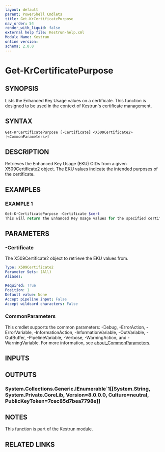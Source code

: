```yaml
---
layout: default
parent: PowerShell Cmdlets
title: Get-KrCertificatePurpose
nav_order: 54
render_with_liquid: false
external help file: Kestrun-help.xml
Module Name: Kestrun
online version:
schema: 2.0.0
---
```


# Get-KrCertificatePurpose

## SYNOPSIS
Lists the Enhanced Key Usage values on a certificate.
This function is designed to be used in the context of Kestrun's certificate management.

## SYNTAX

```
Get-KrCertificatePurpose [-Certificate] <X509Certificate2> [<CommonParameters>]
```

## DESCRIPTION
Retrieves the Enhanced Key Usage (EKU) OIDs from a given X509Certificate2 object.
The EKU values indicate the intended purposes of the certificate.

## EXAMPLES

### EXAMPLE 1
```powershell
Get-KrCertificatePurpose -Certificate $cert
This will return the Enhanced Key Usage values for the specified certificate.
```

## PARAMETERS

### -Certificate
The X509Certificate2 object to retrieve the EKU values from.

```yaml
Type: X509Certificate2
Parameter Sets: (All)
Aliases:

Required: True
Position: 1
Default value: None
Accept pipeline input: False
Accept wildcard characters: False
```

### CommonParameters
This cmdlet supports the common parameters: -Debug, -ErrorAction, -ErrorVariable, -InformationAction, -InformationVariable, -OutVariable, -OutBuffer, -PipelineVariable, -Verbose, -WarningAction, and -WarningVariable. For more information, see [about_CommonParameters](http://go.microsoft.com/fwlink/?LinkID=113216).

## INPUTS

## OUTPUTS

### System.Collections.Generic.IEnumerable`1[[System.String, System.Private.CoreLib, Version=8.0.0.0, Culture=neutral, PublicKeyToken=7cec85d7bea7798e]]
## NOTES
This function is part of the Kestrun module.

## RELATED LINKS
